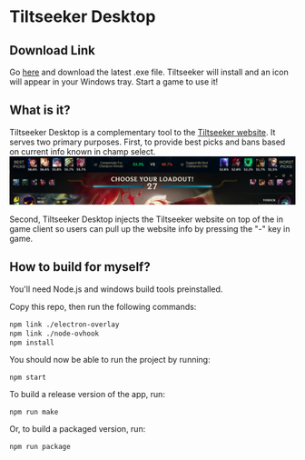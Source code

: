 # Tiltseeker Desktop

## Download Link

Go [here](https://github.com/dmilin1/tiltseekerDesktop/releases) and download the latest .exe file. Tiltseeker will install and an icon will appear in your Windows tray. Start a game to use it!

## What is it?

Tiltseeker Desktop is a complementary tool to the [Tiltseeker website](https://tiltseeker.com). It serves two primary purposes. First, to provide best picks and bans based on current info known in champ select.
![Screenshot](https://raw.githubusercontent.com/dmilin1/tiltseekerDesktop/master/info/screenshot1.png)

Second, Tiltseeker Desktop injects the Tiltseeker website on top of the in game client so users can pull up the website info by pressing the "-" key in game.

## How to build for myself?

You'll need Node.js and windows build tools preinstalled.

Copy this repo, then run the following commands:

    npm link ./electron-overlay
    npm link ./node-ovhook
    npm install

You should now be able to run the project by running:

    npm start

To build a release version of the app, run:

    npm run make

Or, to build a packaged version, run:

    npm run package
